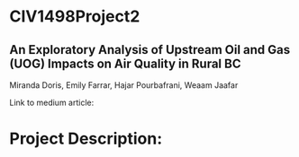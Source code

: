# CIV1498Project2
## An Exploratory Analysis of Upstream Oil and Gas (UOG) Impacts on Air Quality in Rural BC
Miranda Doris, Emily Farrar, Hajar Pourbafrani, Weaam Jaafar

Link to medium article:
# Project Description:
